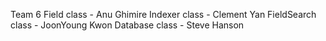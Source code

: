 Team 6
Field class - Anu Ghimire
Indexer class - Clement Yan
FieldSearch class - JoonYoung Kwon
Database class - Steve Hanson
